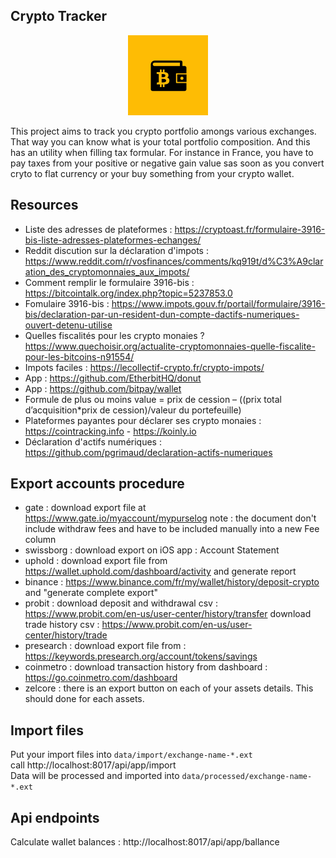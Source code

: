 ## Crypto Tracker

<p align="center">
  <a href="https://github.com/darkwood-fr/crypto-tracker">
    <img src="medias/logo.png" height="128" alt="Crypto Tracker">
  </a>
</p>

This project aims to track you crypto portfolio amongs various exchanges. That way you can know what is your total portfolio composition. And this has an utility when filling tax formular. For instance in France, you have to pay taxes from your positive or negative gain value sas soon as you convert cryto to flat currency or your buy something from your crypto wallet.

## Resources

- Liste des adresses de plateformes : https://cryptoast.fr/formulaire-3916-bis-liste-adresses-plateformes-echanges/
- Reddit discution sur la déclaration d'impots : https://www.reddit.com/r/vosfinances/comments/kq919t/d%C3%A9claration_des_cryptomonnaies_aux_impots/
- Comment remplir le formulaire 3916-bis : https://bitcointalk.org/index.php?topic=5237853.0
- Fomulaire 3916-bis : https://www.impots.gouv.fr/portail/formulaire/3916-bis/declaration-par-un-resident-dun-compte-dactifs-numeriques-ouvert-detenu-utilise
- Quelles fiscalités pour les crypto monaies ? https://www.quechoisir.org/actualite-cryptomonnaies-quelle-fiscalite-pour-les-bitcoins-n91554/
- Impots faciles : https://lecollectif-crypto.fr/crypto-impots/
- App : https://github.com/EtherbitHQ/donut
- App : https://github.com/bitpay/wallet
- Formule de plus ou moins value = prix de cession – ((prix total d’acquisition*prix de cession)/valeur du portefeuille)
- Plateformes payantes pour déclarer ses crypto monaies : https://cointracking.info - https://koinly.io
- Déclaration d'actifs numériques : https://github.com/pgrimaud/declaration-actifs-numeriques

## Export accounts procedure

- gate : download export file at https://www.gate.io/myaccount/mypurselog
note : the document don't include withdraw fees and have to be included manually into a new Fee column
- swissborg : download export on iOS app : Account Statement
- uphold : download export file from https://wallet.uphold.com/dashboard/activity and generate report
- binance : https://www.binance.com/fr/my/wallet/history/deposit-crypto and "generate complete export"
- probit :
download deposit and withdrawal csv : https://www.probit.com/en-us/user-center/history/transfer
download trade history csv : https://www.probit.com/en-us/user-center/history/trade
- presearch : download export file from : https://keywords.presearch.org/account/tokens/savings
- coinmetro : download transaction history from dashboard : https://go.coinmetro.com/dashboard
- zelcore : there is an export button on each of your assets details. This should done for each assets.

## Import files

Put your import files into `data/import/exchange-name-*.ext`  
call http://localhost:8017/api/app/import  
Data will be processed and imported into `data/processed/exchange-name-*.ext`

## Api endpoints

Calculate wallet balances : http://localhost:8017/api/app/ballance